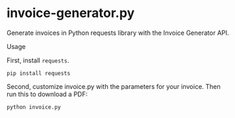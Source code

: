 # invoice-generator.py
Generate invoices in Python requests library with the Invoice Generator API.

Usage

First, install ```requests```.

```pip install requests```

Second, customize invoice.py with the parameters for your invoice. Then run this to download a PDF:

```python invoice.py```
